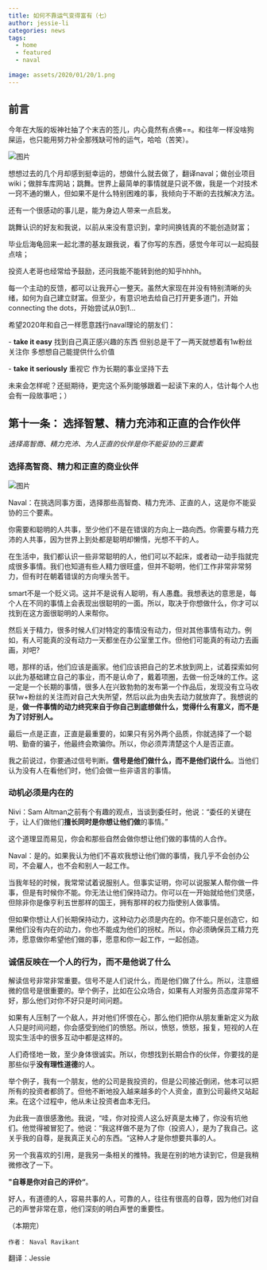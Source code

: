 ```yaml
---
title: 如何不靠运气变得富有（七）
author: jessie-li
categories: news
tags:
  - home
  - featured
  - naval
 
image: assets/2020/01/20/1.png
---
```

## 前言
今年在大阪的坂神社抽了个末吉的签儿，内心竟然有点佛==。和往年一样没啥狗屎运，也只能用努力补全那残缺可怜的运气，哈哈（苦笑）。

![图片](/assets/2020/01/20/2.png) 

想想过去的几个月却感到挺幸运的，想做什么就去做了，翻译naval；做创业项目wiki；做胖车库网站；跳舞。世界上最简单的事情就是只说不做，我是一个对技术一窍不通的懒人，但如果不是什么特别困难的事，我倾向于不断的去找解决方法。

还有一个很感动的事儿是，能为身边人带来一点启发。

跳舞认识的好友和我说，以前从来没有意识到，拿时间换钱真的不能创造财富；

毕业后海龟回来一起北漂的基友跟我说，看了你写的东西，感觉今年可以一起捣鼓点啥；

投资人老哥也经常给予鼓励，还问我能不能转到他的知乎hhhh。

每一个主动的反馈，都可以让我开心一整天。虽然大家现在并没有特别清晰的头绪，如何为自己建立财富。但至少，有意识地去给自己打开更多道门，开始connecting the dots，开始尝试从0到1...

希望2020年和自己一样愿意践行naval理论的朋友们：

- **take it easy** 找到自己真正感兴趣的东西 但别总是干了一两天就想着有1w粉丝关注你 多想想自己能提供什么价值

- **take it seriously** 重视它 作为长期的事业坚持下去

未来会怎样呢？还挺期待，更完这个系列能够跟着一起读下来的人，估计每个人也会有一段故事吧；）

## 第十一条： 选择智慧、精力充沛和正直的合作伙伴
*选择高智商、精力充沛、为人正直的伙伴是你不能妥协的三要素*

### 选择高智商、精力和正直的商业伙伴
![图片](/assets/2020/01/20/3.png) 

Naval：在挑选同事方面，选择那些高智商、精力充沛、正直的人，这是你不能妥协的三个要素。

你需要和聪明的人共事，至少他们不是在错误的方向上一路向西。你需要与精力充沛的人共事，因为世界上到处都是聪明却懒惰，光想不干的人。

在生活中，我们都认识一些非常聪明的人，他们可以不起床，或者动一动手指就完成很多事情。我们也知道有些人精力很旺盛，但并不聪明，他们工作非常非常努力，但有时在朝着错误的方向埋头苦干。

smart不是一个贬义词。这并不是说有人聪明，有人愚蠢。我想表达的意思是，每个人在不同的事情上会表现出很聪明的一面。所以，取决于你想做什么，你才可以找到在这方面很聪明的人来帮你。

然后关于精力，很多时候人们对特定的事情没有动力，但对其他事情有动力。例如，有人可能真的没有动力一天都坐在办公室里工作。但他们可能真的有动力去画画，对吧?

嗯，那样的话，他们应该是画家。他们应该把自己的艺术放到网上，试着探索如何以此为基础建立自己的事业，而不是认命了，戴着项圈，去做一份乏味的工作。这一定是一个长期的事情，很多人在兴致勃勃的发布第一个作品后，发现没有立马收获1w+粉丝的关注而对自己大失所望，然后以此为由失去动力就放弃了。我想说的是，**做一件事情的动力终究来自于你自己到底想做什么，觉得什么有意义，而不是为了讨好别人。**

最后一点是正直，正直是最重要的，如果只有另外两个品质，你就选择了一个聪明、勤奋的骗子，他最终会欺骗你。所以，你必须弄清楚这个人是否正直。

我之前说过，你要通过信号判断。**信号是他们做什么，而不是他们说什么**。当他们认为没有人在看他们时，他们会做一些非语言的事情。

### 动机必须是内在的
Nivi：Sam Altman之前有个有趣的观点，当谈到委任时，他说：“委任的关键在于，让人们做他们**擅长同时是你想让他们做**的事情。”

这个道理显而易见，你会和那些自然会做你想让他们做的事情的人合作。

Naval：是的。如果我认为他们不喜欢我想让他们做的事情，我几乎不会创办公司，不会雇人，也不会和别人一起工作。

当我年轻的时候，我常常试着说服别人。但事实证明，你可以说服某人帮你做一件事，但是有时候你不能。你无法让他们保持动力。你可以在一开始就给他们灵感，但除非你是像亨利五世那样的国王，拥有那样的权力指使别人做事情。

但如果你想让人们长期保持动力，这种动力必须是内在的。你不能只是创造它，如果他们没有内在的动力，你也不能成为他们的拐杖。所以，你必须确保员工精力充沛，愿意做你希望他们做的事，愿意和你一起工作，一起创造。

### 诚信反映在一个人的行为，而不是他说了什么
解读信号非常非常重要。信号不是人们说什么，而是他们做了什么。所以，注意细微的信号是很重要的。举个例子，比如在公众场合，如果有人对服务员态度非常不好，那么他们对你不好只是时间问题。

如果有人压制了一个敌人，并对他们怀恨在心，那么他们把你从朋友重新定义为敌人只是时间问题，你会感受到他们的愤怒。所以，愤怒，愤怒，报复，短视的人在现实生活中的很多互动中都是这样的。

人们奇怪地一致，至少身体很诚实。所以，你想找到长期合作的伙伴，你要找的是那些似乎**没有理性道德**的人。

举个例子，我有一个朋友，他的公司是我投资的，但是公司接近倒闭，他本可以把所有的投资者都鸽了。但他不断地投入越来越多的个人资金，直到公司最终又站起来。在这个过程中，他从未让投资者血本无归。

为此我一直很感激他。我说，“哇，你对投资人这么好真是太棒了，你没有坑他们。他觉得被冒犯了。他说：“我这样做不是为了你（投资人），是为了我自己。这关乎我的自尊，是我真正关心的东西。“这种人才是你想要共事的人。

另一个我喜欢的引用，是我另一条相关的推特。我是在别的地方读到它，但是我稍微修改了一下。

**"自尊是你对自己的评价“**。

好人，有道德的人，容易共事的人，可靠的人，往往有很高的自尊，因为他们对自己的声誉非常在意，他们深刻的明白声誉的重要性。

（本期完）

	作者：	Naval Ravikant  
  翻译：Jessie




